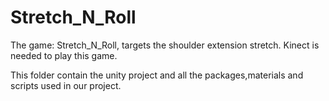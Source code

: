 # Stretch_N_Roll
The game: Stretch_N_Roll, targets the shoulder extension stretch. Kinect is needed to play this game.

This folder contain the unity project and all the packages,materials and scripts used in our project. 
